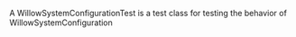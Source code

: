 A WillowSystemConfigurationTest is a test class for testing the behavior of WillowSystemConfiguration